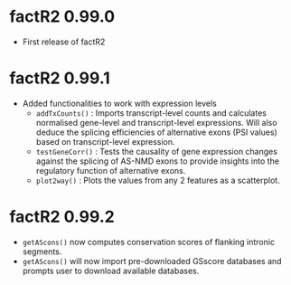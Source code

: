 # factR2 0.99.0

* First release of factR2

# factR2 0.99.1

* Added functionalities to work with expression levels
    * `addTxCounts()` : Imports transcript-level counts and calculates normalised
    gene-level and transcript-level expressions. Will also deduce the splicing
    efficiencies of alternative exons (PSI values) based on transcript-level
    expression.
    * `testGeneCorr()` : Tests the causality of gene expression changes against
    the splicing of AS-NMD exons to provide insights into the regulatory function
    of  alternative exons.
    * `plot2way()` : Plots the values from any 2 features as a scatterplot.
    
# factR2 0.99.2

* `getAScons()` now computes conservation scores of flanking intronic segments.
* `getAScons()` will now import pre-downloaded GSscore databases and prompts user
to download available databases.

    
